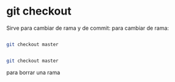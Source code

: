 # git checkout

Sirve para cambiar de rama y de commit:
para cambiar de rama:

````bash

git checkout master
````
````bash

git checkout master
````
para borrar una rama
````bash
